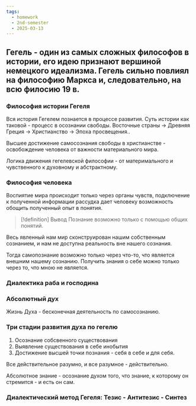 ```yaml
---
tags:
  - homework
  - 2nd-semester
  - 2025-03-13
---
```


## Гегель - один из самых сложных философов в истории, его идею признают вершиной немецкого идеализма. Гегель сильно повлиял на философию Маркса и, следовательно, на всю филосию 19 в.

### Философия истории Гегеля

Вся история Гегелем познается в процессе развития. Суть истории как таковой - процесс в осознании свободы. Восточные страны -> Древняя Греция -> Христианство -> Эпоха просвещения..

Высшее достижение самосознания свободы в христианстве - освобождение человека от важности материального мира.

Логика движения гегелевской философии - от материмального и чувственного к духовному и абстрактному.

### Философия человека

Воспиятие мира происходит только через органы чувств, подключение к полученной информации рассудка дает человеку возможность обощить полученный опыт в понятия.

> [!definition] Вывод
> Познание возможно только с помощью общих понятий.

Весь явленный нам мир сконструирован нашим собственным сознанием, и нам не доступна реальность вне нашего сознания.

Тогда самопознание возможно только через что-то, что является внешним нашему сознанию. Получить знания о себе можно только через то, что мною не является.

### Диалектика раба и господина

### Абсолютный дух

Жизнь Духа - бесконечная деятельность по самосознанию.

### Три стадии развития духа по гегелю

1. Осознание собсвенного существования
2. Выявление существования в себе инобытия
3. Достижение высшей точки познания - себя в себе и для себя.

Все действительное разумно, и все разумное - действительно.

Абсолютное знание - осознание духом того, что знание, к которому он стремится - и есть он сам.

### Диалектический метод Гегеля: Тезис - Антитезис - Синтез
